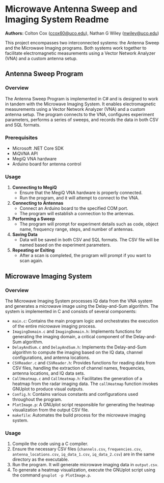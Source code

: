 Microwave Antenna Sweep and Imaging System Readme
===============================

**Authors:** Colton Cox (<ccox60@uco.edu>), Nathan G Wiley (<nwiley@uco.edu>)

This project encompasses two interconnected systems: the Antenna Sweep and the Microwave Imaging programs. Both systems work together to facilitate electromagnetic measurements using a Vector Network Analyzer (VNA) and a custom antenna setup.

## Antenna Sweep Program
### Overview
The Antenna Sweep Program is implemented in C# and is designed to work in tandem with the Microwave Imaging System. It enables electromagnetic measurements using a Vector Network Analyzer (VNA) and a custom antenna setup. The program connects to the VNA, configures experiment parameters, performs a series of sweeps, and records the data in both CSV and SQL formats.

### Prerequisites
- Microsoft .NET Core SDK
- MiQVNA API
- MegiQ VNA hardware
- Arduino board for antenna control

### Usage
1. **Connecting to MegiQ**
   - Ensure that the MegiQ VNA hardware is properly connected.
   - Run the program, and it will attempt to connect to the VNA.
2. **Connecting to Antennas**
   - Connect an Arduino board to the specified COM port.
   - The program will establish a connection to the antennas.
3. **Performing a Sweep**
   - The program will prompt for experiment details such as code, object name, frequency range, steps, and number of antennas.
4. **Saving Data**
   - Data will be saved in both CSV and SQL formats. The CSV file will be named based on the experiment parameters.
5. **Repeating or Exiting**
   - After a scan is completed, the program will prompt if you want to scan again.

## Microwave Imaging System
### Overview
The Microwave Imaging System processes IQ data from the VNA system and generates a microwave image using the Delay-and-Sum algorithm. The system is implemented in C and consists of several components:
- `main.c`: Contains the main program logic and orchestrates the execution of the entire microwave imaging process.
- `ImagingDomain.c` and `ImagingDomain.h`: Implements functions for generating the imaging domain, a critical component of the Delay-and-Sum algorithm.
- `DelayAndSum.c` and `DelayAndSum.h`: Implements the Delay-and-Sum algorithm to compute the imaging based on the IQ data, channel configurations, and antenna locations.
- `CSVReader.c` and `CSVReader.h`: Provides functions for reading data from CSV files, handling the extraction of channel names, frequencies, antenna locations, and IQ data sets.
- `CallHeatmap.c` and `CallHeatmap.h`: Facilitates the generation of a heatmap from the radar imaging data. The `callHeatmap` function invokes GNUplot to produce visual outputs.
- `Config.h`: Contains various constants and configurations used throughout the program.
- `PlotImage.p`: A GNUplot script responsible for generating the heatmap visualization from the output CSV file.
- `makefile`: Automates the build process for the microwave imaging system.

### Usage
1. Compile the code using a C compiler.
2. Ensure the necessary CSV files (`channels.csv`, `frequencies.csv`, `antenna_locations.csv`, `iq_data_1.csv`, `iq_data_2.csv`) are in the same directory as the executable.
3. Run the program. It will generate microwave imaging data in `output.csv`.
4. To generate a heatmap visualization, execute the GNUplot script using the command `gnuplot -p PlotImage.p`.